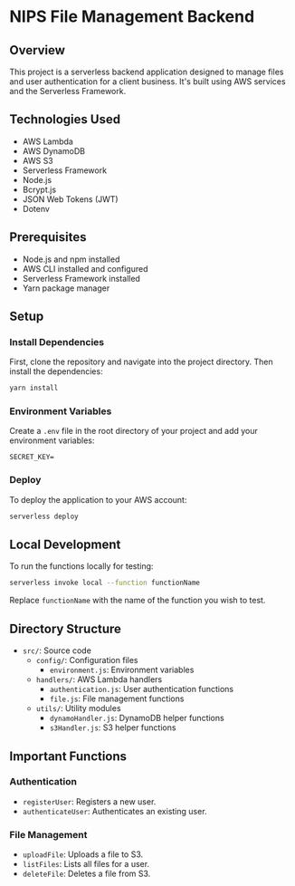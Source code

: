 # NIPS File Management Backend

## Overview

This project is a serverless backend application designed to manage files and user authentication for a client business. It's built using AWS services and the Serverless Framework.

## Technologies Used

- AWS Lambda
- AWS DynamoDB
- AWS S3
- Serverless Framework
- Node.js
- Bcrypt.js
- JSON Web Tokens (JWT)
- Dotenv

## Prerequisites

- Node.js and npm installed
- AWS CLI installed and configured
- Serverless Framework installed
- Yarn package manager

## Setup

### Install Dependencies

First, clone the repository and navigate into the project directory. Then install the dependencies:

```bash
yarn install
```

### Environment Variables

Create a `.env` file in the root directory of your project and add your environment variables:

```env
SECRET_KEY=
```

### Deploy

To deploy the application to your AWS account:

```bash
serverless deploy
```

## Local Development

To run the functions locally for testing:

```bash
serverless invoke local --function functionName
```

Replace `functionName` with the name of the function you wish to test.

## Directory Structure

- `src/`: Source code
  - `config/`: Configuration files
    - `environment.js`: Environment variables
  - `handlers/`: AWS Lambda handlers
    - `authentication.js`: User authentication functions
    - `file.js`: File management functions
  - `utils/`: Utility modules
    - `dynamoHandler.js`: DynamoDB helper functions
    - `s3Handler.js`: S3 helper functions

## Important Functions

### Authentication

- `registerUser`: Registers a new user.
- `authenticateUser`: Authenticates an existing user.

### File Management

- `uploadFile`: Uploads a file to S3.
- `listFiles`: Lists all files for a user.
- `deleteFile`: Deletes a file from S3.
